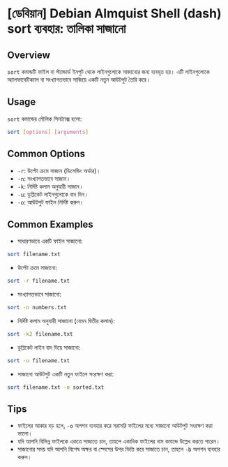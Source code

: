 # [ডেবিয়ান] Debian Almquist Shell (dash) sort ব্যবহার: তালিকা সাজানো

## Overview
`sort` কমান্ডটি ফাইল বা স্ট্যান্ডার্ড ইনপুট থেকে লাইনগুলোকে সাজানোর জন্য ব্যবহৃত হয়। এটি লাইনগুলোকে অ্যালফাবেটিক্যাল বা সংখ্যাগতভাবে সাজিয়ে একটি নতুন আউটপুট তৈরি করে।

## Usage
`sort` কমান্ডের মৌলিক সিনট্যাক্স হলো:

```bash
sort [options] [arguments]
```

## Common Options
- `-r`: উল্টো ক্রমে সাজান (ডিসেন্ডিং অর্ডার)।
- `-n`: সংখ্যাগতভাবে সাজান।
- `-k`: নির্দিষ্ট কলাম অনুযায়ী সাজান।
- `-u`: ডুপ্লিকেট লাইনগুলোকে বাদ দিন।
- `-o`: আউটপুট ফাইল নির্দিষ্ট করুন।

## Common Examples
- সাধারণভাবে একটি ফাইল সাজানো:

```bash
sort filename.txt
```

- উল্টো ক্রমে সাজানো:

```bash
sort -r filename.txt
```

- সংখ্যাগতভাবে সাজানো:

```bash
sort -n numbers.txt
```

- নির্দিষ্ট কলাম অনুযায়ী সাজানো (যেমন দ্বিতীয় কলাম):

```bash
sort -k2 filename.txt
```

- ডুপ্লিকেট লাইন বাদ দিয়ে সাজানো:

```bash
sort -u filename.txt
```

- সাজানো আউটপুট একটি নতুন ফাইলে সংরক্ষণ করা:

```bash
sort filename.txt -o sorted.txt
```

## Tips
- ফাইলের আকার বড় হলে, `-o` অপশন ব্যবহার করে সরাসরি ফাইলের মধ্যে সাজানো আউটপুট সংরক্ষণ করা ভালো।
- যদি আপনি বিভিন্ন ফাইলকে একত্রে সাজাতে চান, তাহলে একাধিক ফাইলের নাম কমান্ডে উল্লেখ করতে পারেন।
- সাজানোর সময় যদি আপনি বিশেষ অক্ষর বা স্পেসের উপর ভিত্তি করে সাজাতে চান, তাহলে `-b` অপশন ব্যবহার করুন।